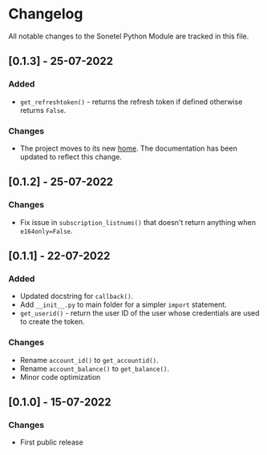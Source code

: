 # Changelog

All notable changes to the Sonetel Python Module are tracked in this file.

## [0.1.3] - 25-07-2022
### Added
+ `get_refreshtoken()` - returns the refresh token if defined otherwise returns `False`.

### Changes
+ The project moves to its new [home](https://github.com/Sonetel/sonetel-python). The documentation has been updated to reflect this change.

## [0.1.2] - 25-07-2022

### Changes
+ Fix issue in `subscription_listnums()` that doesn't return anything when `e164only=False`. 

## [0.1.1] - 22-07-2022

### Added
+ Updated docstring for `callback()`.
+ Add `__init__.py` to main folder for a simpler `import` statement.
+ `get_userid()` - return the user ID of the user whose credentials are used to create the token.

### Changes
+ Rename `account_id()` to `get_accountid()`.
+ Rename `account_balance()` to `get_balance()`.
+ Minor code optimization

## [0.1.0] - 15-07-2022

### Changes

+ First public release
